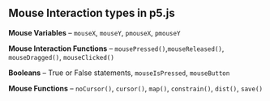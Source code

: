 ## Mouse Interaction types in p5.js 


**Mouse Variables** – `mouseX`, `mouseY`, `pmouseX`, `pmouseY` 

**Mouse Interaction Functions** – `mousePressed()`,`mouseReleased()`, `mouseDragged()`, `mouseClicked()`

**Booleans** – True or False statements, `mouseIsPressed`, `mouseButton` 
 
**Mouse Functions** – `noCursor()`, `cursor()`, `map()`, `constrain()`, `dist()`, `save()`  

